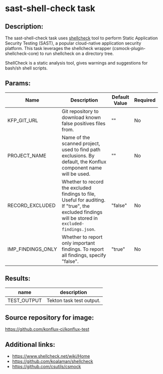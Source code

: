 # sast-shell-check task

## Description:

The sast-shell-check task uses [shellcheck](https://www.shellcheck.net/) tool to perform Static Application Security Testing (SAST), a popular cloud-native application security platform. This task leverages the shellcheck wrapper (csmock-plugin-shellcheck-core) to run shellcheck on a directory tree.

ShellCheck is a static analysis tool, gives warnings and suggestions for bash/sh shell scripts.

## Params:

| Name              | Description                                                                                                                                            | Default Value | Required |
| ----------------- | ------------------------------------------------------------------------------------------------------------------------------------------------------ | ------------- | -------- |
| KFP_GIT_URL       | Git repository to download known false positives files from.                                                                                           | ""            | No       |
| PROJECT_NAME      | Name of the scanned project, used to find path exclusions. By default, the Konflux component name will be used.                                        | ""            | No       |
| RECORD_EXCLUDED   | Whether to record the excluded findings to file, Useful for auditing.<br/>If "true", the excluded findings will be stored in `excluded-findings.json`. | "false"       | No       |
| IMP_FINDINGS_ONLY | Whether to report only important findings. To report all findings, specify "false".                                                                    | "true"        | No       |

## Results:

| name        | description              |
| ----------- | ------------------------ |
| TEST_OUTPUT | Tekton task test output. |

## Source repository for image:

https://github.com/konflux-ci/konflux-test

## Additional links:

* https://www.shellcheck.net/wiki/Home
* https://github.com/koalaman/shellcheck
* https://github.com/csutils/csmock
